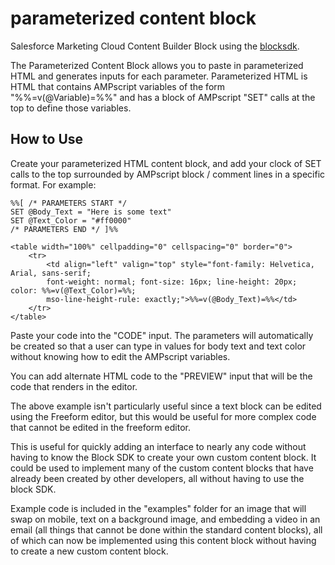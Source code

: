 # parameterized content block
Salesforce Marketing Cloud Content Builder Block using the [blocksdk](https://github.com/salesforce-marketingcloud/blocksdk).

The Parameterized Content Block allows you to paste in parameterized HTML and generates inputs for each parameter.  Parameterized HTML is HTML that contains AMPscript variables of the form "%%=v(@Variable)=%%" and has a block of AMPscript "SET" calls at the top to define those variables.

## How to Use
Create your parameterized HTML content block, and add your clock of SET calls to the top surrounded by AMPscript block / comment lines in a specific format.  For example:

    %%[ /* PARAMETERS START */
    SET @Body_Text = "Here is some text"
    SET @Text_Color = "#ff0000"
    /* PARAMETERS END */ ]%%

    <table width="100%" cellpadding="0" cellspacing="0" border="0">
        <tr>
            <td align="left" valign="top" style="font-family: Helvetica, Arial, sans-serif; 
            font-weight: normal; font-size: 16px; line-height: 20px; color: %%=v(@Text_Color)=%%; 
            mso-line-height-rule: exactly;">%%=v(@Body_Text)=%%</td>
        </tr>
    </table>

Paste your code into the "CODE" input.  The parameters will automatically be created so that a user can type in values for body text and text color without knowing how to edit the AMPscript variables.

You can add alternate HTML code to the "PREVIEW" input that will be the code that renders in the editor.

The above example isn't particularly useful since a text block can be edited using the Freeform editor, but this would be useful for more complex code that cannot be edited in the freeform editor.

This is useful for quickly adding an interface to nearly any code without having to know the Block SDK to create your own custom content block.  It could be used to implement many of the custom content blocks that have already been created by other developers, all without having to use the block SDK.

Example code is included in the "examples" folder for an image that will swap on mobile, text on a background image, and embedding a video in an email (all things that cannot be done within the standard content blocks), all of which can now be implemented using this content block without having to create a new custom content block.

